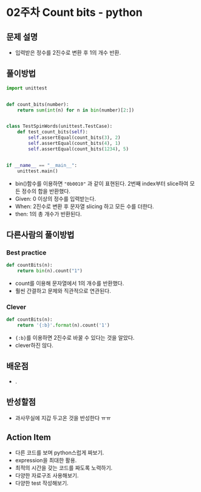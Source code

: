 # 02주차 Count bits - python

## 문제 설명
* 입력받은 정수를 2진수로 변환 후 1의 개수 반환.

## 풀이방법
```python
import unittest


def count_bits(number):
    return sum(int(n) for n in bin(number)[2:])


class TestSpinWords(unittest.TestCase):
    def test_count_bits(self):
        self.assertEqual(count_bits(3), 2)
        self.assertEqual(count_bits(4), 1)
        self.assertEqual(count_bits(1234), 5)


if __name__ == "__main__":
    unittest.main()
```
* bin()함수를 이용하면 ```"0b0010"``` 과 같이 표현된다. 2번째 index부터 slice하여 모든 정수의 합을 반환했다.
* Given: 0 이상의 정수를 입력받는다.
* When: 2진수로 변환 후 문자열 slicing 하고 모든 수를 더한다.
* then: 1의 총 개수가 반환된다.

## 다른사람의 풀이방법

### Best practice
```python
def countBits(n):
    return bin(n).count("1")
```
* count를 이용해 문자열에서 1의 개수를 반환했다.
* 훨씬 간결하고 문제와 직관적으로 연관된다.

### Clever
```python
def countBits(n):
    return '{:b}'.format(n).count('1')
```
* ```{:b}```를 이용하면 2진수로 바꿀 수 있다는 것을 알았다.
* clever하진 않다. 

## 배운점
* .

## 반성할점
* 과사무실에 지갑 두고온 것을 반성한다 ㅠㅠ

## Action Item
* 다른 코드를 보며 python스럽게 짜보기.
* expression을 최대한 활용.
* 최적의 시간을 갖는 코드를 짜도록 노력하기.
* 다양한 자료구조 사용해보기.
* 다양한 test 작성해보기.